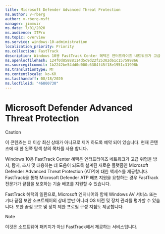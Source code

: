 ```yaml
---
title: Microsoft Defender Advanced Threat Protection
ms.author: v-rberg
author: v-rberg-msft
manager: jimmuir
ms.date: 7/01/2020
ms.audience: ITPro
ms.topic: overview
ms.service: windows-10-administration
localization_priority: Priority
ms.collection: FastTrack
description: Windows 10용 FastTrack Center 혜택은 엔터프라이즈 네트워크가 고급 위협을 방지, 탐지, 조사 및 대응하는 데 도움이 되도록 설계된 새로운 서비스인 Microsoft Defender Advanced Threat Protection (ATP)에 대한 액세스를 제공합니다.
ms.openlocfilehash: 124f0d85888114d5c9d22f25302d61c157599866
ms.sourcegitcommit: 1b2242be54dd0d000c6384f45f18e1951c31998b
ms.translationtype: MT
ms.contentlocale: ko-KR
ms.lasthandoff: 08/18/2020
ms.locfileid: "46800730"
---
```

# <a name="microsoft-defender-advanced-threat-protection"></a>Microsoft Defender Advanced Threat Protection

> [!CAUTION]
> 이 콘텐츠는 더 이상 최신 상태가 아니므로 제거 하도록 예약 되어 있습니다. 현재 콘텐츠에 대 한 왼쪽 탐색 창의 목차를 사용 합니다.

Windows 10용 FastTrack Center 혜택은 엔터프라이즈 네트워크가 고급 위협을 방지, 탐지, 조사 및 대응하는 데 도움이 되도록 설계된 새로운 플랫폼인 Microsoft Defender Advanced Threat Protection (ATP)에 대한 액세스를 제공합니다. FastTrack을 통해 Microsoft Defender ATP 배포 지원을 요청하는 경우 FastTrack 전문가가 끝점을 보호하는 기술 배포를 지원할 수 있습니다.

FastTrack 혜택의 일환으로, Microsoft 엔지니어와 함께 Windows AV 서비스 또는 기타 끝점 보안 소프트웨어의 상태 뿐만 아니라 OS 버전 및 장치 관리를 평가할 수 있습니다. 또한 끝점 보호 및 장치 제한 프로필 구성 지침도 제공합니다.  

> [!NOTE]
> 이것은 소프트웨어 패키지가 아닌 FastTrack에서 제공하는 서비스입니다. 

